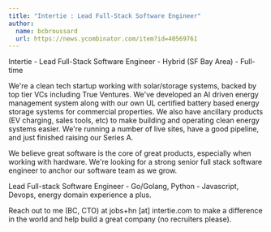 ```yaml
---
title: "Intertie : Lead Full-Stack Software Engineer"
author:
  name: bcbroussard
  url: https://news.ycombinator.com/item?id=40569761
---
```

Intertie - Lead Full-Stack Software Engineer - Hybrid (SF Bay Area) - Full-time

We&#x27;re a clean tech startup working with solar&#x2F;storage systems, backed by top tier VCs including True Ventures. We&#x27;ve developed an AI driven energy management system along with our own UL certified battery based energy storage systems for commercial properties. We also have ancillary products (EV charging, sales tools, etc) to make building and operating clean energy systems easier. We&#x27;re running a number of live sites, have a good pipeline, and just finished raising our Series A.

We believe great software is the core of great products, especially when working with hardware. We&#x27;re looking for a strong senior full stack software engineer to anchor our software team as we grow.

Lead Full-stack Software Engineer - Go&#x2F;Golang, Python - Javascript, Devops, energy domain experience a plus.

Reach out to me (BC, CTO) at jobs+hn [at] intertie.com to make a difference in the world and help build a great company (no recruiters please).
